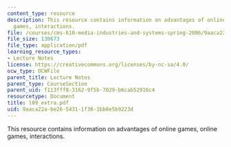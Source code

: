 ```yaml
---
content_type: resource
description: This resource contains information on advantages of online games, online
  games, interactions.
file: /courses/cms-610-media-industries-and-systems-spring-2006/9aaca22abe2654311f361bb8e5b9223d_l09_extra.pdf
file_size: 130673
file_type: application/pdf
learning_resource_types:
- Lecture Notes
license: https://creativecommons.org/licenses/by-nc-sa/4.0/
ocw_type: OCWFile
parent_title: Lecture Notes
parent_type: CourseSection
parent_uid: f113fff8-3162-9f5b-7029-b6cab52916c4
resourcetype: Document
title: l09_extra.pdf
uid: 9aaca22a-be26-5431-1f36-1bb8e5b9223d
---
```

This resource contains information on advantages of online games, online games, interactions.